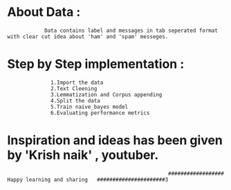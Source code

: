 # About Data : 
                Data contains label and messages in tab seperated format with clear cut idea about 'ham' and 'spam' messeges.
# Step by Step implementation :
                  1.Import the data
                  2.Text Cleening
                  3.Lemmatization and Corpus appending
                  4.Split the data
                  5.Train naive_bayes model
                  6.Evaluating performance metrics
# Inspiration and ideas has been given by 'Krish naik' , youtuber.
                         
                                                        ##################   Happy learning and sharing   ######################3
